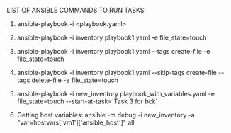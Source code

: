 LIST OF ANSIBLE COMMANDS TO RUN TASKS:


1) ansible-playbook -i <inventory> <playbook.yaml> <options>

2) ansible-playbook -i inventory playbook1.yaml -e file_state=touch

3) ansible-playbook -i inventory playbook1.yaml --tags create-file -e file_state=touch

4) ansible-playbook -i inventory playbook1.yaml --skip-tags create-file --tags delete-file  -e file_state=touch

5) ansible-playbook -i new_inventory playbook_with_variables.yaml -e file_state=touch --start-at-task='Task 3 for bck'

6) Getting host variables: ansible -m debug -i new_inventory -a "var=hostvars['vm1']['ansible_host']" all